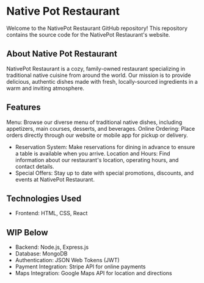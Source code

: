 # Native Pot Restaurant

Welcome to the NativePot Restaurant GitHub repository! This repository contains the source code for the NativePot Restaurant's website.

## About Native Pot Restaurant

NativePot Restaurant is a cozy, family-owned restaurant specializing in traditional native cuisine from around the world. Our mission is to provide delicious, authentic dishes made with fresh, locally-sourced ingredients in a warm and inviting atmosphere.

## Features

Menu: Browse our diverse menu of traditional native dishes, including appetizers, main courses, desserts, and beverages.
Online Ordering: Place orders directly through our website or mobile app for pickup or delivery.

- Reservation System: Make reservations for dining in advance to ensure a table is available when you arrive.
  Location and Hours: Find information about our restaurant's location, operating hours, and contact details.
- Special Offers: Stay up to date with special promotions, discounts, and events at NativePot Restaurant.

## Technologies Used

- Frontend: HTML, CSS, React

## WIP Below

- Backend: Node.js, Express.js
- Database: MongoDB
- Authentication: JSON Web Tokens (JWT)
- Payment Integration: Stripe API for online payments
- Maps Integration: Google Maps API for location and directions
